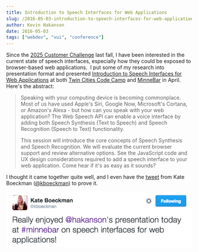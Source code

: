 ```yaml
---
title: Introduction to Speech Interfaces for Web Applications
slug: /2016-05-03-introduction-to-speech-interfaces-for-web-applications
author: Kevin Hakanson
date: 2016-05-03
tags: ["webdev", "vui", "conference"]
---
```

Since the [2025 Customer Challenge](../2015-09-21-2025-customer-challenge) last fall, I have been interested in the current state of speech interfaces, especially how they could be exposed to browser-based web applications.  I put some of my research into presentation format and presented [Introduction to Speech Interfaces for Web Applications](http://www.slideshare.net/kevinhakanson/introduction-to-speech-interfaces-for-web-applications) at both [Twin Cities Code Camp](http://twincitiescodecamp.com/) and [MinneBar](http://minnestar.org/minnebar/) in April.  Here's the abstract:

> Speaking with your computing device is becoming commonplace. Most of us have used Apple's Siri, Google Now, Microsoft's Cortana, or Amazon's Alexa - but how can you speak with your web application? The Web Speech API can enable a voice interface by adding both Speech Synthesis (Text to Speech) and Speech Recognition (Speech to Text) functionality.  
>
> This session will introduce the core concepts of Speech Synthesis and Speech Recognition. We will evaluate the current browser support and review alternative options. See the JavaScript code and UX design considerations required to add a speech interface to your web application. Come hear if it's as easy as it sounds?

I thought it came together quite well, and I even have the [tweet](https://twitter.com/kboeckman/status/723957969176535040) from Kate Boeckman ([@kboeckman](https://twitter.com/kboeckman)) to prove it.

![Screen Shot 2016-05-03 at 9.17.47 AM.png](images/Screen+Shot+2016-05-03+at+9.17.47+AM.png)